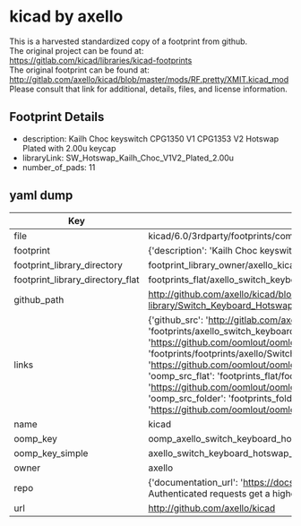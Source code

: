 # kicad by axello  
This is a harvested standardized copy of a footprint from github.  
The original project can be found at:  
https://gitlab.com/kicad/libraries/kicad-footprints  
The original footprint can be found at:
http://gitlab.com/axello/kicad/blob/master/mods/RF.pretty/XMIT.kicad_mod
Please consult that link for additional, details, files, and license information.  
## Footprint Details
* description: Kailh Choc keyswitch CPG1350 V1 CPG1353 V2 Hotswap Plated with 2.00u keycap  
* libraryLink: SW_Hotswap_Kailh_Choc_V1V2_Plated_2.00u  
* number_of_pads: 11  
## yaml dump  
| Key | Value |  
| --- | --- |  
| file | kicad/6.0/3rdparty/footprints/com_github_perigoso_keyswitch-kicad-library/Switch_Keyboard_Hotswap_Kailh.pretty/SW_Hotswap_Kailh_Choc_V1V2_Plated_2.00u.kicad_mod |  
| footprint | {'description': 'Kailh Choc keyswitch CPG1350 V1 CPG1353 V2 Hotswap Plated with 2.00u keycap', 'libraryLink': 'SW_Hotswap_Kailh_Choc_V1V2_Plated_2.00u', 'number_of_pads': 11} |  
| footprint_library_directory | footprint_library_owner/axello_kicad |  
| footprint_library_directory_flat | footprints_flat/axello_switch_keyboard_hotswap_kailh_sw_hotswap_kailh_choc_v1v2_plated_2_00u/working |  
| github_path | http://github.com/axello/kicad/blob/master/6.0/3rdparty/footprints/com_github_perigoso_keyswitch-kicad-library/Switch_Keyboard_Hotswap_Kailh.pretty/SW_Hotswap_Kailh_Choc_V1V2_Plated_2.00u.kicad_mod |  
| links | {'github_src': 'http://gitlab.com/axello/kicad/blob/master/mods/RF.pretty/XMIT.kicad_mod', 'github_src_repo': 'https://gitlab.com/kicad/libraries/kicad-footprints', 'oomp_bot': 'footprints/axello_switch_keyboard_hotswap_kailh_sw_hotswap_kailh_choc_v1v2_plated_2_00u/working', 'oomp_bot_github': 'https://github.com/oomlout/oomlout_oomp_footprint_bot/tree/main/footprints/axello_switch_keyboard_hotswap_kailh_sw_hotswap_kailh_choc_v1v2_plated_2_00u/working', 'oomp_doc': 'footprints/footprints/axello/Switch_Keyboard_Hotswap_Kailh/SW_Hotswap_Kailh_Choc_V1V2_Plated_2.00u/working/', 'oomp_doc_github': 'https://github.com/oomlout/oomlout_oomp_footprint_doc/tree/main/footprints/footprints/axello/Switch_Keyboard_Hotswap_Kailh/SW_Hotswap_Kailh_Choc_V1V2_Plated_2.00u/working', 'oomp_src_flat': 'footprints_flat/footprints_flat/axello_switch_keyboard_hotswap_kailh_sw_hotswap_kailh_choc_v1v2_plated_2_00u/working', 'oomp_src_flat_github': 'https://github.com/oomlout/oomlout_oomp_footprint_src/tree/main/footprints_flat/axello_switch_keyboard_hotswap_kailh_sw_hotswap_kailh_choc_v1v2_plated_2_00u/working', 'oomp_src_folder': 'footprints_folder/footprints_folder/axello/Switch_Keyboard_Hotswap_Kailh/SW_Hotswap_Kailh_Choc_V1V2_Plated_2.00u/working', 'oomp_src_folder_github': 'https://github.com/oomlout/oomlout_oomp_footprint_src/tree/main/footprints_folder/axello/Switch_Keyboard_Hotswap_Kailh/SW_Hotswap_Kailh_Choc_V1V2_Plated_2.00u/working'} |  
| name | kicad |  
| oomp_key | oomp_axello_switch_keyboard_hotswap_kailh_sw_hotswap_kailh_choc_v1v2_plated_2_00u |  
| oomp_key_simple | axello_switch_keyboard_hotswap_kailh_sw_hotswap_kailh_choc_v1v2_plated_2_00u |  
| owner | axello |  
| repo | {'documentation_url': 'https://docs.github.com/rest/overview/resources-in-the-rest-api#rate-limiting', 'message': "API rate limit exceeded for 84.66.173.59. (But here's the good news: Authenticated requests get a higher rate limit. Check out the documentation for more details.)"} |  
| url | http://github.com/axello/kicad |  

